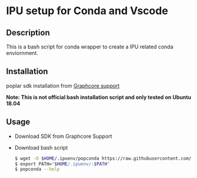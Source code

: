 # IPU setup for Conda and Vscode

## Description

This is a bash script for conda wrapper to create a IPU related conda enviornment.

## Installation

poplar sdk installation from [Graphcore support](https://www.graphcore.ai/support)

**Note: This is not official bash installation script and only tested on Ubuntu 18.04**

## Usage

- Download SDK from Graphcore Support

- Download bash script

    ```bash
    $ wget -O $HOME/.ipuenv/popconda https://raw.githubusercontent.com/Alwaysproblem/IPU-setup/main/executable/popconda
    $ export PATH="$HOME/.ipuenv/:$PATH"
    $ popconda --help
    ```
